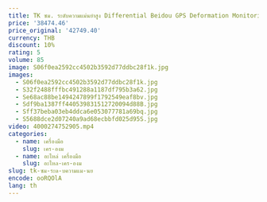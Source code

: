 ```yaml
---
title: TK ซม. ระดับความแม่นยําสูง Differential Beidou GPS Deformation Monitoring เครื่อง BT-920
price: '38474.46'
price_original: '42749.40'
currency: THB
discount: 10%
rating: 5
volume: 85
image: S06f0ea2592cc4502b3592d77ddbc28f1k.jpg
images:
  - S06f0ea2592cc4502b3592d77ddbc28f1k.jpg
  - S32f2488fffbc491288a1187df795b3a62.jpg
  - Se68ac88be1494247899f1792549eaf8bv.jpg
  - Sdf9ba1387ff440539831512720094d88B.jpg
  - Sff37beba03eb4ddca6e053077781a69bq.jpg
  - S5688dce2d07240a9ad68ecbbfd025d95S.jpg
video: 4000274752905.mp4
categories:
  - name: เครื่องมือ
    slug: เคร-องม
  - name: อะไหล่ เครื่องมือ
    slug: อะไหล-เคร-องม
slug: tk-ซม-ระด-บความแม-นย
encode: ooRQOlA
lang: th
---
```

  